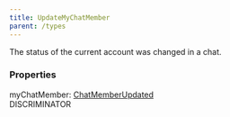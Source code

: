 ```yaml
---
title: UpdateMyChatMember
parent: /types
---
```


The status of the current account was changed in a chat.

### Properties

<div class="flex flex-col gap-3"><div><div class="flex gap-2"><div class="font-mono p" id="p_myChatMember" data-anchor><span class="font-bold">myChatMember</span><span class="opacity-50">:</span> <a href="/gh/types/chatmemberupdated"  >ChatMemberUpdated</a></div><div class="flex items-center"><div class="bg-dbt px-1.5 rounded-md select-none text-fgt text-[10px]">DISCRIMINATOR</div></div></div></div></div>

